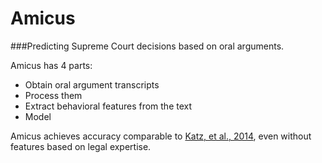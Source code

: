 # Amicus
###Predicting Supreme Court decisions based on oral arguments.

Amicus has 4 parts:
  - Obtain oral argument transcripts
  - Process them
  - Extract behavioral features from the text
  - Model

Amicus achieves accuracy comparable to [Katz, et al., 2014](http://papers.ssrn.com/sol3/papers.cfm?abstract_id=2463244), even without features based on legal expertise.